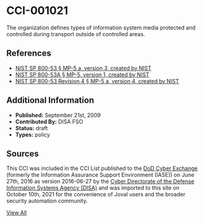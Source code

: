 # CCI-001021

The organization defines types of information system media protected and controlled during transport outside of controlled areas.

## References ##

* [NIST SP 800-53 § MP-5 a, version 3, created by NIST](http://csrc.nist.gov/publications/PubsSPs.html)
* [NIST SP 800-53A § MP-5, version 1, created by NIST](http://csrc.nist.gov/publications/PubsSPs.html)
* [NIST SP 800-53 Revision 4 § MP-5 a, version 4, created by NIST](http://csrc.nist.gov/publications/PubsSPs.html)


## Additional Information ##

* **Published:** September 21st, 2009
* **Contributed By:** DISA FSO
* **Status:** draft
* **Types:** policy

## Sources ##

This CCI was included in the CCI List published to the [DoD Cyber Exchange](https://public.cyber.mil/stigs/cci/)
(formerly the Information Assurance Support Environment (IASE)) on June 27th, 2016 as version
2016-06-27 by the [Cyber Directorate of the Defense Information Systems Agency (DISA)](https://public.cyber.mil/about-cyber/)
and was imported to this site on October 10th, 2021 for the convenience of Joval users and the broader
security automation community.

[View All](../README.md)
